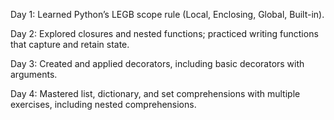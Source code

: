 
Day 1: Learned Python’s LEGB scope rule (Local, Enclosing, Global, Built-in).

Day 2: Explored closures and nested functions; practiced writing functions that capture and retain state.

Day 3: Created and applied decorators, including basic decorators with arguments.

Day 4: Mastered list, dictionary, and set comprehensions with multiple exercises, including nested comprehensions.
